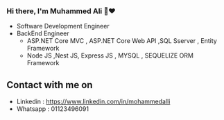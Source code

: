 ### Hi there, I'm Muhammed Ali 👋❤️

-  Software Development Engineer
-  BackEnd Engineer
    - ASP.NET Core MVC , ASP.NET Core Web API ,SQL Sserver , Entity Framework
    - Node JS ,Nest JS, Express JS , MYSQL , SEQUELIZE ORM Framework 
  
## Contact with me on
-  Linkedin : https://www.linkedin.com/in/mohammedalli
-  Whatsapp : 01123496091

